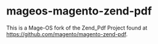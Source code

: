 # mageos-magento-zend-pdf
This is a Mage-OS fork of the Zend_Pdf Project found at https://github.com/magento/magento-zend-pdf.
